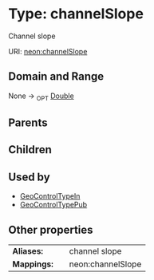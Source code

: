 
# Type: channelSlope


Channel slope

URI: [neon:channelSlope](https://data.neonscience.org/channelSlope)


## Domain and Range

None ->  <sub>OPT</sub> [Double](types/Double.md)

## Parents


## Children


## Used by

 * [GeoControlTypeIn](GeoControlTypeIn.md)
 * [GeoControlTypePub](GeoControlTypePub.md)

## Other properties

|  |  |  |
| --- | --- | --- |
| **Aliases:** | | channel slope |
| **Mappings:** | | neon:channelSlope |

